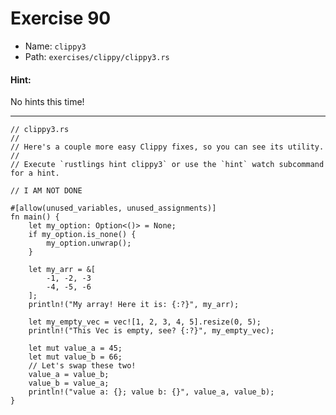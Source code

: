 # Exercise 90

- Name: ```clippy3```
- Path: ```exercises/clippy/clippy3.rs```
#### Hint: 

No hints this time!


---



```rust,editable
// clippy3.rs
// 
// Here's a couple more easy Clippy fixes, so you can see its utility.
//
// Execute `rustlings hint clippy3` or use the `hint` watch subcommand for a hint.

// I AM NOT DONE

#[allow(unused_variables, unused_assignments)]
fn main() {
    let my_option: Option<()> = None;
    if my_option.is_none() {
        my_option.unwrap();
    }

    let my_arr = &[
        -1, -2, -3
        -4, -5, -6
    ];
    println!("My array! Here it is: {:?}", my_arr);

    let my_empty_vec = vec![1, 2, 3, 4, 5].resize(0, 5);
    println!("This Vec is empty, see? {:?}", my_empty_vec);

    let mut value_a = 45;
    let mut value_b = 66;
    // Let's swap these two!
    value_a = value_b;
    value_b = value_a;
    println!("value a: {}; value b: {}", value_a, value_b);
}

```
